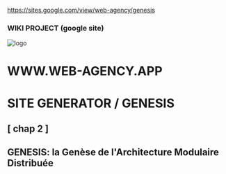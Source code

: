 https://sites.google.com/view/web-agency/genesis

### WIKI PROJECT (google site)

![logo](https://github.com/regnou/genesis/blob/main/axelo/i/genesis.jpg)

# WWW.WEB-AGENCY.APP

# SITE GENERATOR / GENESIS

## [ chap 2 ]

## GENESIS: la Genèse de l'Architecture Modulaire Distribuée
